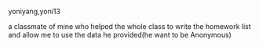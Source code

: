 yoniyang,yoni13

a classmate of mine who helped the whole class to write the homework list and allow me to use the data he provided(he want to be Anonymous) 
